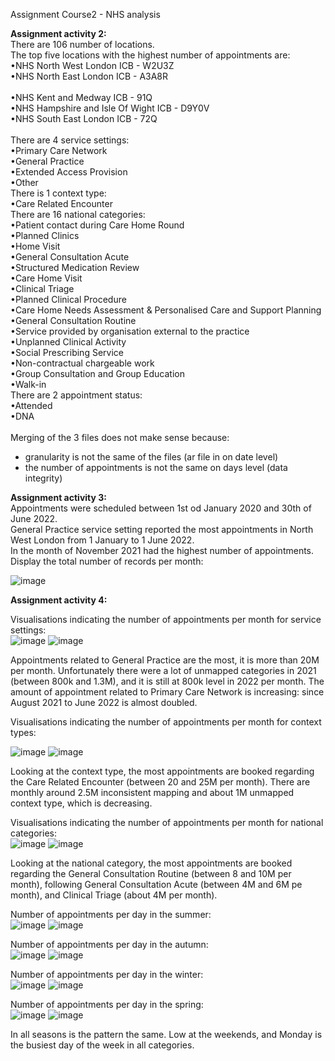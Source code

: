 Assignment Course2 - NHS analysis

**Assignment activity 2:** <br>
There are 106 number of locations. <br>
The top five locations with the highest number of appointments are:<br>
  •NHS North West London ICB - W2U3Z            <br>
  •NHS North East London ICB - A3A8R    <br>          
  •NHS Kent and Medway ICB - 91Q                  
  •NHS Hampshire and Isle Of Wight ICB - D9Y0V    <br>
  •NHS South East London ICB - 72Q     <br>           
There are 4 service settings:<br>
  •Primary Care Network<br>
  •General Practice<br>
  •Extended Access Provision<br>
  •Other<br>
There is 1 context type:<br>
  •Care Related Encounter<br>
There are 16 national categories:<br>
  •Patient contact during Care Home Round<br>
  •Planned Clinics<br>
  •Home Visit<br>
  •General Consultation Acute<br>
  •Structured Medication Review<br>
  •Care Home Visit<br>
  •Clinical Triage<br>
  •Planned Clinical Procedure<br>
  •Care Home Needs Assessment & Personalised Care and Support Planning<br>
  •General Consultation Routine<br>
  •Service provided by organisation external to the practice<br>
  •Unplanned Clinical Activity<br>
  •Social Prescribing Service<br>
  •Non-contractual chargeable work<br>
  •Group Consultation and Group Education<br>
  •Walk-in<br>
There are 2 appointment status:<br>
  •Attended<br>
  •DNA<br>
<br>
Merging of the 3 files does not make sense because:<br>
- granularity is not the same of the files (ar file in on date level)<br>
- the number of appointments is not the same on days level (data integrity)<br>

**Assignment activity 3:** <br>
Appointments were scheduled between 1st od January 2020 and 30th of June 2022. <br>
General Practice service setting reported the most appointments in North West London from 1 January to 1 June 2022.<br>
In the month of November 2021 had the highest number of appointments.<br>
Display the total number of records per month:<br>

![image](https://user-images.githubusercontent.com/108824849/197208551-f36138bb-e318-48e1-8649-5f0bd69249f8.png)


**Assignment activity 4:** <br>

Visualisations indicating the number of appointments per month for service settings:<br>
![image](https://user-images.githubusercontent.com/108824849/197209959-71670f25-368c-4412-ad84-477dc5f6f047.png)
![image](https://user-images.githubusercontent.com/108824849/197209976-85fcdd89-0caf-45f1-9ad4-36e696e50f4c.png)

Appointments related to General Practice are the most, it is more than 20M per month. Unfortunately there were a lot of unmapped categories in 2021 (between 800k and 1.3M), and it is still at 800k level in 2022 per month. The amount of appointment related to Primary Care Network is increasing: since August 2021 to June 2022 is almost doubled. 

Visualisations indicating the number of appointments per month for context types:<br>

![image](https://user-images.githubusercontent.com/108824849/197210058-3a3e9657-a16b-4829-b01c-126dd3e16f13.png)
![image](https://user-images.githubusercontent.com/108824849/197210077-8483f4c4-9ea8-4e4f-9acf-7a3c3d2195d6.png)

Looking at the context type, the most appointments are booked regarding the Care Related Encounter (between 20 and 25M per month). There are monthly around 2.5M inconsistent mapping and about 1M unmapped context type, which is decreasing. 

Visualisations indicating the number of appointments per month for national categories:<br>
![image](https://user-images.githubusercontent.com/108824849/197210856-9a5ebd55-e853-4d74-aa44-259d6b4e75e1.png)
![image](https://user-images.githubusercontent.com/108824849/197210872-040666ea-6045-4d44-a2ea-87ea9bd19599.png)

Looking at the national category, the most appointments are booked regarding the General Consultation Routine (between 8 and 10M per month), following General Consultation Acute (between 4M and 6M pe month), and Clinical Triage (about 4M per month).

Number of appointments per day in the summer: <br>
![image](https://user-images.githubusercontent.com/108824849/197211440-725fda62-bc0a-4809-bcc7-a58dcb3f09b7.png)
![image](https://user-images.githubusercontent.com/108824849/197211461-89ca9681-7e2f-4ef1-afe7-c253770439b3.png)

Number of appointments per day in the autumn: <br>
![image](https://user-images.githubusercontent.com/108824849/197211549-67d843ba-5608-4a03-b63e-515d6b7e69af.png)
![image](https://user-images.githubusercontent.com/108824849/197211566-53c5de1d-a0d5-4526-a97b-40c3a9cdd092.png)

Number of appointments per day in the winter: <br>
![image](https://user-images.githubusercontent.com/108824849/197211620-ce3ac235-bdf8-4f8a-b66d-f2aacf2705f9.png)
![image](https://user-images.githubusercontent.com/108824849/197211659-4b27dd64-7da4-4a12-a4a6-6483d2688005.png)

Number of appointments per day in the spring: <br>
![image](https://user-images.githubusercontent.com/108824849/197211725-542a62d3-0279-4f3b-8139-aa7f33c03b25.png)
![image](https://user-images.githubusercontent.com/108824849/197211754-79f0c2ec-d3af-4be5-bbde-15821d591f0a.png)

In all seasons is the pattern the same. Low at the weekends, and Monday is the busiest day of the week in all categories.  







